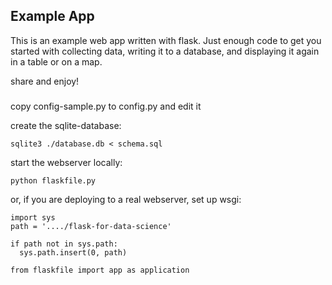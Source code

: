 ## Example App

This is an example web app written with flask.  Just enough
code to get you started with collecting data, writing it to a database,
and displaying it again in a table or on a map.

share and enjoy!

### 

copy config-sample.py to config.py and edit it 

create the sqlite-database:

    sqlite3 ./database.db < schema.sql

start the webserver locally:

    python flaskfile.py

or, if you are deploying to a real webserver, set up wsgi:

    import sys
    path = '..../flask-for-data-science'
    
    if path not in sys.path:
      sys.path.insert(0, path)
   
    from flaskfile import app as application

